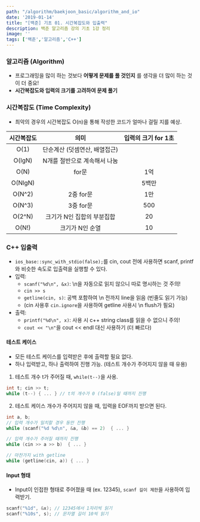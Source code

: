 ```yaml
---
path: "/algorithm/baekjoon_basic/algorithm_and_io"
date: '2019-01-14'
title: "[백준] 기초 01. 시간복잡도와 입출력"
description: 백준 알고리즘 강의 기초 1강 정리
image: ''
tags: ['백준','알고리즘','C++']
---
```


### 알고리즘 (Algorithm)
- 프로그래밍을 많이 하는 것보다 __어떻게 문제를 풀 것인지__ 를 생각을 더 많이 하는 것이 더 중요!
- __시간복잡도와 입력의 크기를 고려하여 문제 풀기__

### 시간복잡도 (Time Complexity)
- 최악의 경우의 시간복잡도 O(n)을 통해 작성한 코드가 얼마나 걸릴 지를 예상.

| 시간복잡도 | 의미 | 입력의 크기 for 1초 |
:----------:|:----:|:-----------------:|
| O(1) | 단순계산 (덧셈연산, 배열접근)|  |
| O(lgN) | N개를 절반으로 계속해서 나눔|  |
| O(N) | for문 | 1억 |
| O(NlgN) |  | 5백만 |
| O(N^2) | 2중 for문 | 1만 |
| O(N^3) | 3중 for문 | 500 |
| O(2^N) | 크기가 N인 집합의 부분집합 | 20 |
| O(N!) | 크기가 N인 순열 | 10 |

### C++ 입출력
- `ios_base::sync_with_stdio(false);`를 cin, cout 전에 사용하면 scanf, printf와 비슷한 속도로 입출력을 실행할 수 있다.
- 입력: 
    - `scanf("%d\n", &x)`: \n을 자동으로 읽지 않으니 따로 명시하는 것 주의!
    - `cin >> s`
    - `getline(cin, s)`: 공백 포함하여 \n 전까지 line을 읽음 (빈줄도 읽기 가능)
    - (cin 사용후 `cin.ignore`을 사용하여 getline 사용시 \n flush가 필요)
- 출력:
    - `printf("%d\n", x)`: 사용 시 c++ string class를 읽을 수 없으니 주의!
    - `cout << "\n"`을 cout << endl 대신 사용하기 (더 빠르다)

#### 테스트 케이스
- 모든 테스트 케이스를 입력받은 후에 출력할 필요 없다. 
- 하나 입력받고, 하나 출력하여 진행 가능. (테스트 개수가 주어지지 않을 때 유용)

1. 테스트 개수 t가 주어질 때, `while(t--)`을 사용.
```cpp
int t; cin >> t;
while (t--) { ... } // t의 개수가 0 (false)일 때까지 진행
```
2.  테스트 케이스 개수가 주어지지 않을 때, 입력을 EOF까지 받으면 된다.
```cpp
int a, b;
// 입력 개수가 일치할 경우 동안 진행
while (scanf("%d %d\n", &a, &b) == 2)  { ... } 
```
```cpp
// 입력 개수가 주어질 때까지 진행
while (cin >> a >> b)  { ... } 
```
```cpp
// 마찬가지 with getline
while (getline(cin, a)) { ... } 
```

#### Input 형태
- Input이 인접한 형태로 주어졌을 때 (ex. 12345), `scanf 길이 제한`을 사용하여 입력받기.
```cpp
scanf("%1d", &x); // 12345에서 1자리씩 읽기
scanf("%10s", s); // 문자열 길이 10씩 읽기
```